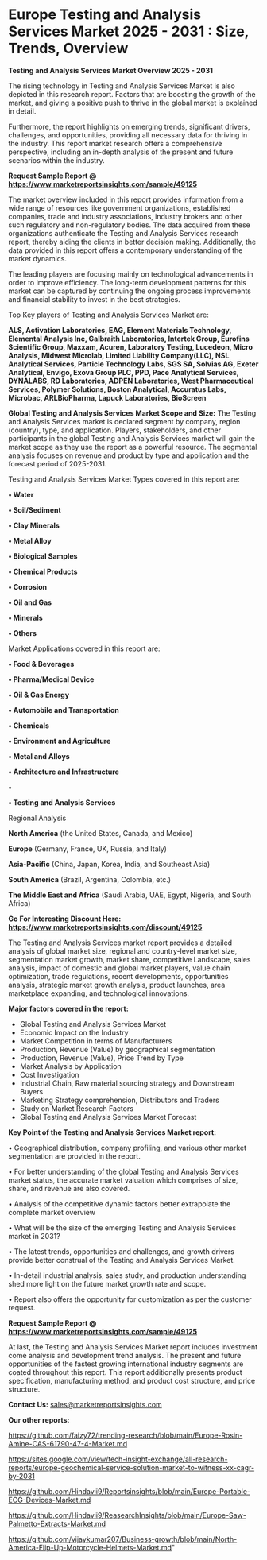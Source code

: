 # Europe Testing and Analysis Services Market 2025 - 2031 : Size, Trends, Overview

<Strong> Testing and Analysis Services Market Overview 2025 - 2031</strong>

The rising technology in Testing and Analysis Services Market is also depicted in this research report. Factors that are boosting the growth of the market, and giving a positive push to thrive in the global market is explained in detail.

Furthermore, the report highlights on emerging trends, significant drivers, challenges, and opportunities, providing all necessary data for thriving in the industry. This report market research offers a comprehensive perspective, including an in-depth analysis of the present and future scenarios within the industry.

<strong>Request Sample Report @ <a href=https://www.marketreportsinsights.com/sample/49125>https://www.marketreportsinsights.com/sample/49125</a></strong>

The market overview included in this report provides information from a wide range of resources like government organizations, established companies, trade and industry associations, industry brokers and other such regulatory and non-regulatory bodies. The data acquired from these organizations authenticate the Testing and Analysis Services research report, thereby aiding the clients in better decision making. Additionally, the data provided in this report offers a contemporary understanding of the market dynamics.

The leading players are focusing mainly on technological advancements in order to improve efficiency. The long-term development patterns for this market can be captured by continuing the ongoing process improvements and financial stability to invest in the best strategies.

Top Key players of Testing and Analysis Services Market are:

<strong>ALS, Activation Laboratories, EAG, Element Materials Technology, Elemental Analysis Inc, Galbraith Laboratories, Intertek Group, Eurofins Scientific Group, Maxxam, Acuren, Laboratory Testing, Lucedeon, Micro Analysis, Midwest Microlab, Limited Liability Company(LLC), NSL Analytical Services, Particle Technology Labs, SGS SA, Solvias AG, Exeter Analytical, Envigo, Exova Group PLC, PPD, Pace Analytical Services, DYNALABS, RD Laboratories, ADPEN Laboratories, West Pharmaceutical Services, Polymer Solutions, Boston Analytical, Accuratus Labs, Microbac, ARLBioPharma, Lapuck Laboratories, BioScreen</strong>

<strong><b>Global Testing and Analysis Services Market Scope and Size:</b></strong>
The Testing and Analysis Services market is declared segment by company, region (country), type, and application. Players, stakeholders, and other participants in the global Testing and Analysis Services market will gain the market scope as they use the report as a powerful resource. The segmental analysis focuses on revenue and product by type and application and the forecast period of 2025-2031.

Testing and Analysis Services Market Types covered in this report are:

<strong>•  Water

•  Soil/Sediment

•  Clay Minerals

•  Metal Alloy

•  Biological Samples

•  Chemical Products

•  Corrosion

•  Oil and Gas

•  Minerals

•  Others</strong>

Market Applications covered in this report are:

<strong>•  Food & Beverages

•  Pharma/Medical Device

•  Oil & Gas Energy

•  Automobile and Transportation

•  Chemicals

•  Environment and Agriculture

•  Metal and Alloys

•  Architecture and Infrastructure

•  

•  Testing and Analysis Services</strong> 

Regional Analysis

<strong>North America</strong> (the United States, Canada, and Mexico)

<strong>Europe</strong> (Germany, France, UK, Russia, and Italy)

<strong>Asia-Pacific</strong> (China, Japan, Korea, India, and Southeast Asia)

<strong>South America</strong> (Brazil, Argentina, Colombia, etc.)

<strong>The Middle East and Africa</strong> (Saudi Arabia, UAE, Egypt, Nigeria, and South Africa)

<strong>Go For Interesting Discount Here: <a href=https://www.marketreportsinsights.com/discount/49125>https://www.marketreportsinsights.com/discount/49125</a></strong>

The Testing and Analysis Services market report provides a detailed analysis of global market size, regional and country-level market size, segmentation market growth, market share, competitive Landscape, sales analysis, impact of domestic and global market players, value chain optimization, trade regulations, recent developments, opportunities analysis, strategic market growth analysis, product launches, area marketplace expanding, and technological innovations.

<strong><b>Major factors covered in the report:</b></strong>
<ul>
  <li>Global Testing and Analysis Services Market </li>
  <li>Economic Impact on the Industry</li>
  <li>Market Competition in terms of Manufacturers</li>
  <li>Production, Revenue (Value) by geographical segmentation</li>
  <li>Production, Revenue (Value), Price Trend by Type</li>
  <li>Market Analysis by Application</li>
  <li>Cost Investigation</li>
  <li>Industrial Chain, Raw material sourcing strategy and Downstream Buyers</li>
  <li>Marketing Strategy comprehension, Distributors and Traders</li>
  <li>Study on Market Research Factors</li>
  <li>Global Testing and Analysis Services Market Forecast</li>
</ul>

<strong><b>Key Point of the Testing and Analysis Services Market report:</b></strong>

• Geographical distribution, company profiling, and various other market segmentation are provided in the report.

• For better understanding of the global Testing and Analysis Services market status, the accurate market valuation which comprises of size, share, and revenue are also covered.

• Analysis of the competitive dynamic factors better extrapolate the complete market overview

• What will be the size of the emerging Testing and Analysis Services market in 2031?

• The latest trends, opportunities and challenges, and growth drivers provide better construal of the Testing and Analysis Services Market.

• In-detail industrial analysis, sales study, and production understanding shed more light on the future market growth rate and scope.

• Report also offers the opportunity for customization as per the customer request.

<strong>Request Sample Report @ <a href=https://www.marketreportsinsights.com/sample/49125>https://www.marketreportsinsights.com/sample/49125</a></strong>

At last, the Testing and Analysis Services Market report includes investment come analysis and development trend analysis. The present and future opportunities of the fastest growing international industry segments are coated throughout this report. This report additionally presents product specification, manufacturing method, and product cost structure, and price structure.

<strong>Contact Us:</strong>
sales@marketreportsinsights.com

<strong>Our other reports:</strong>

<a href=https://github.com/faizy72/trending-research/blob/main/Europe-Rosin-Amine-CAS-61790-47-4-Market.md>https://github.com/faizy72/trending-research/blob/main/Europe-Rosin-Amine-CAS-61790-47-4-Market.md</a>

<a href=https://sites.google.com/view/tech-insight-exchange/all-research-reports/europe-geochemical-service-solution-market-to-witness-xx-cagr-by-2031>https://sites.google.com/view/tech-insight-exchange/all-research-reports/europe-geochemical-service-solution-market-to-witness-xx-cagr-by-2031</a>

<a href=https://github.com/Hindavii9/Reportsinsights/blob/main/Europe-Portable-ECG-Devices-Market.md>https://github.com/Hindavii9/Reportsinsights/blob/main/Europe-Portable-ECG-Devices-Market.md</a>

<a href=https://github.com/Hindavii9/ReasearchInsights/blob/main/Europe-Saw-Palmetto-Extracts-Market.md>https://github.com/Hindavii9/ReasearchInsights/blob/main/Europe-Saw-Palmetto-Extracts-Market.md</a>

<a href=https://github.com/vijaykumar207/Business-growth/blob/main/North-America-Flip-Up-Motorcycle-Helmets-Market.md>https://github.com/vijaykumar207/Business-growth/blob/main/North-America-Flip-Up-Motorcycle-Helmets-Market.md</a>"
